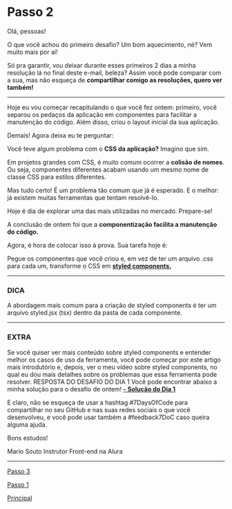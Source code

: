 
# Passo 2

Olá, pessoas!

O que você achou do primeiro desafio? Um bom aquecimento, né? Vem muito mais por aí!

Só pra garantir, vou deixar durante esses primeiros 2 dias a minha resolução lá no final deste e-mail, beleza? Assim você pode comparar com a sua, mas não esqueça de **compartilhar comigo as resoluções, quero ver também!**

<hr/>

Hoje eu vou começar recapitulando o que você fez ontem: primeiro, você separou os pedaços da aplicação em componentes para facilitar a manutenção do código. Além disso, criou o layout inicial da sua aplicação.

Demais! Agora deixa eu te perguntar:

Você teve algum problema com o **CSS da aplicação?** Imagino que sim.

Em projetos grandes com CSS, é muito comum ocorrer a **colisão de nomes**. Ou seja, componentes diferentes acabam usando um mesmo nome de classe CSS para estilos diferentes.

Mas tudo certo! É um problema tão comum que já é esperado. E o melhor: já existem muitas ferramentas que tentam resolvê-lo.

Hoje é dia de explorar uma das mais utilizadas no mercado. Prepare-se!

A conclusão de ontem foi que a **componentização facilita a manutenção do código.**

Agora, é hora de colocar isso à prova. Sua tarefa hoje é:

Pegue os componentes que você criou e, em vez de ter um arquivo .css para cada um, transforme o CSS em [**styled components.**](https://caelum57945.lt.acemlnb.com/Prod/link-tracker?redirectUrl=aHR0cHMlM0ElMkYlMkZzdHlsZWQtY29tcG9uZW50cy5jb20lMkY=&sig=HXJS5TTqjSFNUCvQe9y7jufR4MmbDKcFk22473vmWXNp&iat=1673348604&a=%7C%7C476258007%7C%7C&account=caelum57945%2Eactivehosted%2Ecom&email=0JLx7KmpQmhgXHF2MdTOZHQUJJSi4P3dB7BE1Xn5C7M%3D&s=40ad5b79d135932a4d64c024b62306e9&i=1218A7616A12A8387)

<hr/>

### **DICA**

A abordagem mais comum para a criação de styled components é ter um arquivo styled.jsx (tsx) dentro da pasta de cada componente.

<hr/>

### **EXTRA**

Se você quiser ver mais conteúdo sobre styled components e entender melhor os casos de uso da ferramenta, você pode começar por este artigo mais introdutório e, depois, ver o meu vídeo sobre styled components, no qual eu dou mais detalhes sobre os problemas que essa ferramenta pode resolver.
RESPOSTA DO DESAFIO DO DIA 1
Você pode encontrar abaixo a minha solução para o desafio de ontem!
[**- Solução do Dia 1**](https://caelum57945.lt.acemlnb.com/Prod/link-tracker?redirectUrl=aHR0cHMlM0ElMkYlMkZnaXRodWIuY29tJTJGb21hcmlvc291dG8lMkZhbHVyYS1jaGFsbGVuZ2UtcmVhY3QlMkZwdWxsJTJGMSUyRmZpbGVz&sig=58GJY97uBpKdPcZNgLoYyjrFEYMjFvMBR5NRvtmtuzDS&iat=1673348604&a=%7C%7C476258007%7C%7C&account=caelum57945%2Eactivehosted%2Ecom&email=0JLx7KmpQmhgXHF2MdTOZHQUJJSi4P3dB7BE1Xn5C7M%3D&s=40ad5b79d135932a4d64c024b62306e9&i=1218A7616A12A8961)

E claro, não se esqueça de usar a hashtag #7DaysOfCode para compartilhar no seu GitHub e nas suas redes sociais o que você desenvolveu, e você pode usar também a #feedback7DoC caso queira alguma ajuda.

Bons estudos!

Mario Souto
Instrutor Front-end na Alura

<hr/>

[Passo 3](./instructions/3_Passo.md)

[Passo 1](./instructions/1_Passo.md)

[Principal](./../README.md)